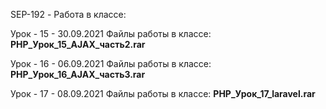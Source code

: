SEP-192 - Работа в классе:

Урок - 15 - 30.09.2021 
Файлы работы в классе: **PHP_Урок_15_AJAX_часть2.rar**

Урок - 16 - 06.09.2021 
Файлы работы в классе: **PHP_Урок_16_AJAX_часть3.rar**

Урок - 17 - 08.09.2021 
Файлы работы в классе: **PHP_Урок_17_laravel.rar**

